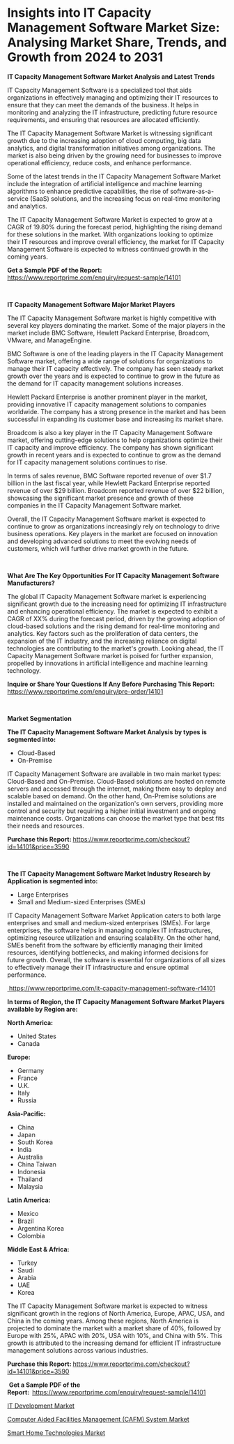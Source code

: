 <p><h1>Insights into IT Capacity Management Software Market Size: Analysing Market Share, Trends, and Growth from 2024 to 2031</h1></p><p><strong>IT Capacity Management Software Market Analysis and Latest Trends</strong></p>
<p><p>IT Capacity Management Software is a specialized tool that aids organizations in effectively managing and optimizing their IT resources to ensure that they can meet the demands of the business. It helps in monitoring and analyzing the IT infrastructure, predicting future resource requirements, and ensuring that resources are allocated efficiently.</p><p>The IT Capacity Management Software Market is witnessing significant growth due to the increasing adoption of cloud computing, big data analytics, and digital transformation initiatives among organizations. The market is also being driven by the growing need for businesses to improve operational efficiency, reduce costs, and enhance performance.</p><p>Some of the latest trends in the IT Capacity Management Software Market include the integration of artificial intelligence and machine learning algorithms to enhance predictive capabilities, the rise of software-as-a-service (SaaS) solutions, and the increasing focus on real-time monitoring and analytics.</p><p>The IT Capacity Management Software Market is expected to grow at a CAGR of 19.80% during the forecast period, highlighting the rising demand for these solutions in the market. With organizations looking to optimize their IT resources and improve overall efficiency, the market for IT Capacity Management Software is expected to witness continued growth in the coming years.</p></p>
<p><strong>Get a Sample PDF of the Report:&nbsp;</strong> <a href="https://www.reportprime.com/enquiry/request-sample/14101">https://www.reportprime.com/enquiry/request-sample/14101</a></p>
<p>&nbsp;</p>
<p><strong>IT Capacity Management Software Major Market Players</strong></p>
<p><p>The IT Capacity Management Software market is highly competitive with several key players dominating the market. Some of the major players in the market include BMC Software, Hewlett Packard Enterprise, Broadcom, VMware, and ManageEngine. </p><p>BMC Software is one of the leading players in the IT Capacity Management Software market, offering a wide range of solutions for organizations to manage their IT capacity effectively. The company has seen steady market growth over the years and is expected to continue to grow in the future as the demand for IT capacity management solutions increases.</p><p>Hewlett Packard Enterprise is another prominent player in the market, providing innovative IT capacity management solutions to companies worldwide. The company has a strong presence in the market and has been successful in expanding its customer base and increasing its market share.</p><p>Broadcom is also a key player in the IT Capacity Management Software market, offering cutting-edge solutions to help organizations optimize their IT capacity and improve efficiency. The company has shown significant growth in recent years and is expected to continue to grow as the demand for IT capacity management solutions continues to rise.</p><p>In terms of sales revenue, BMC Software reported revenue of over $1.7 billion in the last fiscal year, while Hewlett Packard Enterprise reported revenue of over $29 billion. Broadcom reported revenue of over $22 billion, showcasing the significant market presence and growth of these companies in the IT Capacity Management Software market.</p><p>Overall, the IT Capacity Management Software market is expected to continue to grow as organizations increasingly rely on technology to drive business operations. Key players in the market are focused on innovation and developing advanced solutions to meet the evolving needs of customers, which will further drive market growth in the future.</p></p>
<p>&nbsp;</p>
<p><strong>What Are The Key Opportunities For IT Capacity Management Software Manufacturers?</strong></p>
<p><p>The global IT Capacity Management Software market is experiencing significant growth due to the increasing need for optimizing IT infrastructure and enhancing operational efficiency. The market is expected to exhibit a CAGR of XX% during the forecast period, driven by the growing adoption of cloud-based solutions and the rising demand for real-time monitoring and analytics. Key factors such as the proliferation of data centers, the expansion of the IT industry, and the increasing reliance on digital technologies are contributing to the market's growth. Looking ahead, the IT Capacity Management Software market is poised for further expansion, propelled by innovations in artificial intelligence and machine learning technology.</p></p>
<p><strong>Inquire or Share Your Questions If Any Before Purchasing This Report:</strong> <a href="https://www.reportprime.com/enquiry/pre-order/14101">https://www.reportprime.com/enquiry/pre-order/14101</a></p>
<p>&nbsp;</p>
<p><strong>Market Segmentation</strong></p>
<p><strong>The IT Capacity Management Software Market Analysis by types is segmented into:</strong></p>
<p><ul><li>Cloud-Based</li><li>On-Premise</li></ul></p>
<p><p>IT Capacity Management Software are available in two main market types: Cloud-Based and On-Premise. Cloud-Based solutions are hosted on remote servers and accessed through the internet, making them easy to deploy and scalable based on demand. On the other hand, On-Premise solutions are installed and maintained on the organization's own servers, providing more control and security but requiring a higher initial investment and ongoing maintenance costs. Organizations can choose the market type that best fits their needs and resources.</p></p>
<p><strong>Purchase this Report:&nbsp;</strong><a href="https://www.reportprime.com/checkout?id=14101&price=3590">https://www.reportprime.com/checkout?id=14101&price=3590</a></p>
<p>&nbsp;</p>
<p><strong>The IT Capacity Management Software Market Industry Research by Application is segmented into:</strong></p>
<p><ul><li>Large Enterprises</li><li>Small and Medium-sized Enterprises (SMEs)</li></ul></p>
<p><p>IT Capacity Management Software Market Application caters to both large enterprises and small and medium-sized enterprises (SMEs). For large enterprises, the software helps in managing complex IT infrastructures, optimizing resource utilization and ensuring scalability. On the other hand, SMEs benefit from the software by efficiently managing their limited resources, identifying bottlenecks, and making informed decisions for future growth. Overall, the software is essential for organizations of all sizes to effectively manage their IT infrastructure and ensure optimal performance.</p></p>
<p><a href="https://www.reportprime.com/it-capacity-management-software-r14101">&nbsp;https://www.reportprime.com/it-capacity-management-software-r14101</a></p>
<p><strong>In terms of Region, the IT Capacity Management Software Market Players available by Region are:</strong></p>
<p>
    <p> <strong> North America: </strong>
        <ul>
            <li>United States</li>
            <li>Canada</li>
        </ul>
        </p> 
    <p> <strong> Europe: </strong>
        <ul>
            <li>Germany</li>
            <li>France</li>
            <li>U.K.</li>
            <li>Italy</li>
            <li>Russia</li>
        </ul>
        </p> 
    <p> <strong> Asia-Pacific: </strong>
        <ul>
            <li>China</li>
            <li>Japan</li>
            <li>South Korea</li>
            <li>India</li>
            <li>Australia</li>
            <li>China Taiwan</li>
            <li>Indonesia</li>
            <li>Thailand</li>
            <li>Malaysia</li>
        </ul>
        </p> 
    <p> <strong> Latin America: </strong>
        <ul>
            <li>Mexico</li>
            <li>Brazil</li>
            <li>Argentina Korea</li>
            <li>Colombia</li>
        </ul>
        </p> 
    <p> <strong> Middle East & Africa: </strong>
        <ul>
            <li>Turkey</li>
            <li>Saudi</li>
            <li>Arabia</li>
            <li>UAE</li>
            <li>Korea</li>
        </ul>
    </p>
    </p>
<p><p>The IT Capacity Management Software market is expected to witness significant growth in the regions of North America, Europe, APAC, USA, and China in the coming years. Among these regions, North America is projected to dominate the market with a market share of 40%, followed by Europe with 25%, APAC with 20%, USA with 10%, and China with 5%. This growth is attributed to the increasing demand for efficient IT infrastructure management solutions across various industries.</p></p>
<p><strong>Purchase this Report: </strong><a href="https://www.reportprime.com/checkout?id=14101&price=3590">https://www.reportprime.com/checkout?id=14101&price=3590</a></p>
<p>&nbsp;<strong>Get a Sample PDF of the Report:&nbsp;&nbsp;</strong><a href="https://www.reportprime.com/enquiry/request-sample/14101">https://www.reportprime.com/enquiry/request-sample/14101</a></p>
<p><strong></strong></p>
<p><p><a href="https://github.com/amapolalg/Market-Research-Report-List-1/blob/main/it-development-market.md">IT Development Market</a></p><p><a href="https://view.publitas.com/reportprime-1/computer-aided-facilities-management-cafm-system-market-size-share-trends-analysis-report-by-end-use-smes-large-enterprise-by-raw-material-and-forecast-till-2031/">Computer Aided Facilities Management (CAFM) System Market</a></p><p><a href="https://github.com/nathandecarvalho/Market-Research-Report-List-4/blob/main/smart-home-technologies-market.md">Smart Home Technologies Market</a></p></p>